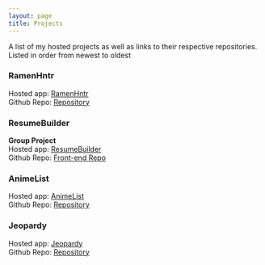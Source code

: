 ```yaml
---
layout: page
title: Projects
---
```


A list of my hosted projects as well as
links to their respective repositories.\
Listed in order from newest to oldest


### RamenHntr

Hosted app: [RamenHntr](https://ramen-hntr.herokuapp.com/about/)\
Github Repo: [Repository](https://github.com/mikec7592/RamenHntr)

### ResumeBuilder

**Group Project**\
Hosted app: [ResumeBuilder]( https://resumebuilder-frontend.herokuapp.com/)\
Github Repo: [Front-end Repo](https://github.com/mikec7592/resume_builder-frontend)

### AnimeList

Hosted app: [AnimeList](https://boiling-basin-25566.herokuapp.com/animeList)\
Github Repo: [Repository](https://github.com/mikec7592/anime_list)

### Jeopardy 

Hosted app: [Jeopardy](https://mikec7592.github.io/)\
Github Repo: [Repository](https://github.com/mikec7592/mikec7592.github.io)

